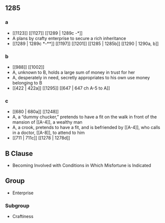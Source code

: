 ## 1285
### a
- [[1123]] [[1127]] [[1289 | 1289c -*]] 
- A plans by crafty enterprise to secure a rich inheritance
- [[1289 | 1289c *-**]] [[1197]] [[1201]] [[1285 | 1285b]] [[1290 | 1290a, b]] 

### b
- [[988]] [[1002]] 
- A, unknown to B, holds a large sum of money in trust for her
- A, desperately in need, secretly appropriates to his own use money belonging to B
- [[422 | 422a]] [[1295]] [[647 | 647 ch A-5 to A]] 

### c
- [[680 | 680a]] [[1248]] 
- A, a “dummy chucker,” pretends to have a fit on the walk in front of the mansion of [[A-4]], a wealthy man
- A, a crook, pretends to have a fit, and is befriended by [[A-4]], who calls in a doctor, [[A-8]], to attend to him
- [[711 | 711c]] [[1278 | 1278d]] 

## B Clause
- Becoming Involved with Conditions in Which Misfortune is Indicated

## Group
- Enterprise

### Subgroup
- Craftiness

